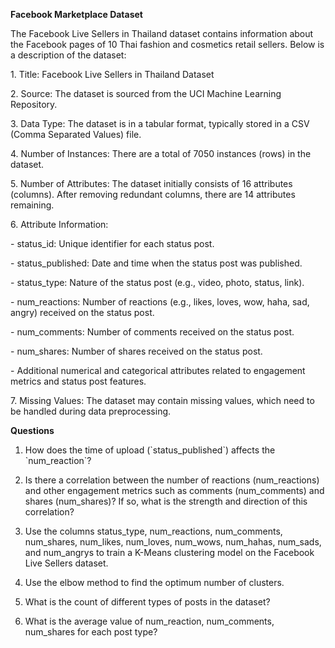 **Facebook Marketplace Dataset**

The Facebook Live Sellers in Thailand dataset contains information about
the Facebook pages of 10 Thai fashion and cosmetics retail sellers.
Below is a description of the dataset:

1\. Title: Facebook Live Sellers in Thailand Dataset

2\. Source: The dataset is sourced from the UCI Machine Learning
Repository.

3\. Data Type: The dataset is in a tabular format, typically stored in a
CSV (Comma Separated Values) file.

4\. Number of Instances: There are a total of 7050 instances (rows) in
the dataset.

5\. Number of Attributes: The dataset initially consists of 16
attributes (columns). After removing redundant columns, there are 14
attributes remaining.

6\. Attribute Information:

\- status_id: Unique identifier for each status post.

\- status_published: Date and time when the status post was published.

\- status_type: Nature of the status post (e.g., video, photo, status,
link).

\- num_reactions: Number of reactions (e.g., likes, loves, wow, haha,
sad, angry) received on the status post.

\- num_comments: Number of comments received on the status post.

\- num_shares: Number of shares received on the status post.

\- Additional numerical and categorical attributes related to engagement
metrics and status post features.

7\. Missing Values: The dataset may contain missing values, which need
to be handled during data preprocessing.

**Questions**

1.  How does the time of upload (\`status_published\`) affects the
    \`num_reaction\`?

2.  Is there a correlation between the number of reactions
    (num_reactions) and other engagement metrics such as comments
    (num_comments) and shares (num_shares)? If so, what is the strength
    and direction of this correlation?

3.  Use the columns status_type, num_reactions, num_comments,
    num_shares, num_likes, num_loves, num_wows, num_hahas, num_sads, and
    num_angrys to train a K-Means clustering model on the Facebook Live
    Sellers dataset.

4.  Use the elbow method to find the optimum number of clusters.

5.  What is the count of different types of posts in the dataset?

6.  What is the average value of num_reaction, num_comments, num_shares
    for each post type?

